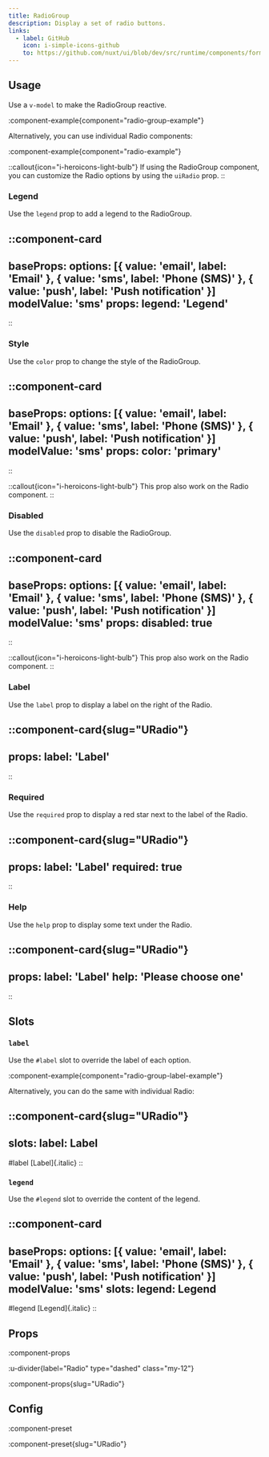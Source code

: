 ```yaml
---
title: RadioGroup
description: Display a set of radio buttons.
links:
  - label: GitHub
    icon: i-simple-icons-github
    to: https://github.com/nuxt/ui/blob/dev/src/runtime/components/forms/RadioGroup.vue
---
```


## Usage

Use a `v-model` to make the RadioGroup reactive.

:component-example{component="radio-group-example"}

Alternatively, you can use individual Radio components:

:component-example{component="radio-example"}

::callout{icon="i-heroicons-light-bulb"}
If using the RadioGroup component, you can customize the Radio options by using the `uiRadio` prop.
::

### Legend

Use the `legend` prop to add a legend to the RadioGroup.

::component-card
---
baseProps:
  options: [{ value: 'email', label: 'Email' }, { value: 'sms', label: 'Phone (SMS)' }, { value: 'push', label: 'Push notification' }]
  modelValue: 'sms'
props:
  legend: 'Legend'
---
::

### Style

Use the `color` prop to change the style of the RadioGroup.

::component-card
---
baseProps:
  options: [{ value: 'email', label: 'Email' }, { value: 'sms', label: 'Phone (SMS)' }, { value: 'push', label: 'Push notification' }]
  modelValue: 'sms'
props:
  color: 'primary'
---
::

::callout{icon="i-heroicons-light-bulb"}
This prop also work on the Radio component.
::

### Disabled

Use the `disabled` prop to disable the RadioGroup.

::component-card
---
baseProps:
  options: [{ value: 'email', label: 'Email' }, { value: 'sms', label: 'Phone (SMS)' }, { value: 'push', label: 'Push notification' }]
  modelValue: 'sms'
props:
  disabled: true
---
::

::callout{icon="i-heroicons-light-bulb"}
This prop also work on the Radio component.
::

### Label

Use the `label` prop to display a label on the right of the Radio.

::component-card{slug="URadio"}
---
props:
  label: 'Label'
---
::

### Required

Use the `required` prop to display a red star next to the label of the Radio.

::component-card{slug="URadio"}
---
props:
  label: 'Label'
  required: true
---
::

### Help

Use the `help` prop to display some text under the Radio.

::component-card{slug="URadio"}
---
props:
  label: 'Label'
  help: 'Please choose one'
---
::

## Slots

### `label`

Use the `#label` slot to override the label of each option.

:component-example{component="radio-group-label-example"}

Alternatively, you can do the same with individual Radio:

::component-card{slug="URadio"}
---
slots:
  label: <span class="italic">Label</span>
---

#label
  [Label]{.italic}
::

### `legend`

Use the `#legend` slot to override the content of the legend.

::component-card
---
baseProps:
  options: [{ value: 'email', label: 'Email' }, { value: 'sms', label: 'Phone (SMS)' }, { value: 'push', label: 'Push notification' }]
  modelValue: 'sms'
slots:
  legend: <span class="italic">Legend</span>
---

#legend
  [Legend]{.italic}
::

## Props

:component-props

:u-divider{label="Radio" type="dashed" class="my-12"}

:component-props{slug="URadio"}

## Config

:component-preset

:component-preset{slug="URadio"}
